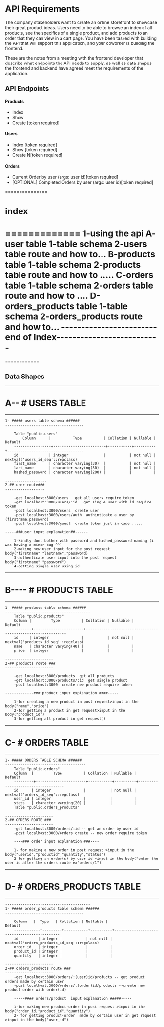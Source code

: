 # API Requirements
The company stakeholders want to create an online storefront to showcase their great product ideas. Users need to be able to browse an index of all products, see the specifics of a single product, and add products to an order that they can view in a cart page. You have been tasked with building the API that will support this application, and your coworker is building the frontend.

These are the notes from a meeting with the frontend developer that describe what endpoints the API needs to supply, as well as data shapes the frontend and backend have agreed meet the requirements of the application. 

## API Endpoints

#### Products
- Index 
- Show
- Create [token required]

#### Users
- Index [token required]
- Show [token required]
- Create N[token required]

#### Orders
- Current Order by user (args: user id)[token required]
- [OPTIONAL] Completed Orders by user (args: user id)[token required]

===============
# index
=============
    1-using the api
    A- user table 
        1-table schema
        2-users table route and how to...
    B-products table
        1-table schema
        2-products table route and how to .....
    C-orders table
        1-table schema
        2-orders table route and how to ....
    D-orders_products table
        1-table schema
        2-orders_products route and how to...
   ------------------------ end of index--------------------------
===========
============

## Data Shapes

 ------------------------------------------------------------------
 # A-- # **USERS TABLE**  
 ------------------------------------------------------------------
    1- ##### users table schema ######
    ------------------------------------

        Table "public.users"
            Column      |          Type          | Collation | Nullable |              Default              
        -----------------+------------------------+-----------+----------+-----------------------------------
        id              | integer                |           | not null | nextval('users_id_seq'::regclass)
        first_name      | character varying(30)  |           | not null | 
        last_name       | character varying(30)  |           | not null | 
        hashed_password | character varying(200) |           |          |

    -------------------
    2-## user route###
    ------------------

        -get localhost:3000/users   get all users require token
        -get localhost:3000/users/:id   get single user with id require token
        -post localhost:3000/users  create user 
        -post localhost:3000/users/auth  authinticate a user by (firstname,password)
        -post localhost:3000/guest  create token just in case .....

    -----###user input explanation##------

        1-kindly dont bother with password and hashed_password naming (i was having a minor bug ^^)
        2-making new user input for the post request body("firstname","lastname","password)
        3-authenticate user input into the post request body("firstname","password") 
        4-getting single user using id
        


 -----------------------------------------------------------------
 # B---- # **PRODUCTS TABLE**  
 -----------------------------------------------------------------
    1- ##### products table schema ######
    ---------------------------------------
        Table "public.products"
        Column |         Type          | Collation | Nullable |               Default                
        --------+-----------------------+-----------+----------+--------------------------------------
        id     | integer               |           | not null | nextval('products_id_seq'::regclass)
        name   | character varying(40) |           |          | 
        price  | integer               |           |          |

    ----------------------
    2-## products route ###
    ----------------------

        -get localhost:3000/products  get all products
        -get localhost:3000/products/:id  get single product
        -post localhost:3000  create new product require token

    -------------### product input explanation ####-----

        1-for creating a new product in post request>input in the body("name","price")
        2-for getting a product in get request>input in the body("product_id")
        3-for getting all product in get request()



 -----------------------------------------------------------------------------------------
 # C- # **ORDERS TABLE**  
 -----------------------------------------------------------------
    1- ##### ORDERS TABLE SCHEMA ######
    -------------------------------------
        Table "public.orders"
        Column  |         Type          | Collation | Nullable |              Default               
        ---------+-----------------------+-----------+----------+------------------------------------
        id      | integer               |           | not null | nextval('orders_id_seq'::regclass)
        user_id | integer               |           |          | 
        stats   | character varying(20) |           |          |
        Table "public.orders_products"

    ----------------------
    2-## ORDERS ROUTE ###
    ----------------------
        -get localhost:3000/orders/:id -- get an order by user id
        -post localhost:3000/orders create -- new order require token

        ----### order input explanation ###----

        1- for making a new order in post request >input in the body("userid","productid","quantity","status") 
        2-for getting an order(s) by user id >input in the body("enter the user id after the orders route ex"orders/1")
            


 -----------------------------------------------------------------------------------------
 # D-  # **ORDERS_PRODUCTS TABLE**  
 -----------------------------------------------------------------
    
    ---------------------------------------
    1- ##### order_products table schema ######
    ------------------------------------

        Column   |  Type   | Collation | Nullable |                   Default                   
        ------------+---------+-----------+----------+---------------------------------------------
        id         | integer |           | not null | nextval('orders_products_id_seq'::regclass)
        order_id   | integer |           |          | 
        product_id | integer |           |          | 
        quantity   | integer |           |          |

    ----------------------
    2-## orders_products route ###
    ----------------------
        -get localhost:3000/orders/:(user)id/products -- get product orders made by certain user
        -post localhost:3000/orders/:(order)id/products --create new product order with order(id)

        -----#### orders/product  input explanation #####-----

        1-for making new product-order in post request >input in the body("order_id,"product_id","quantity")
        2- for getting product-order  made by certain user in get request >input in the body("user_id")

